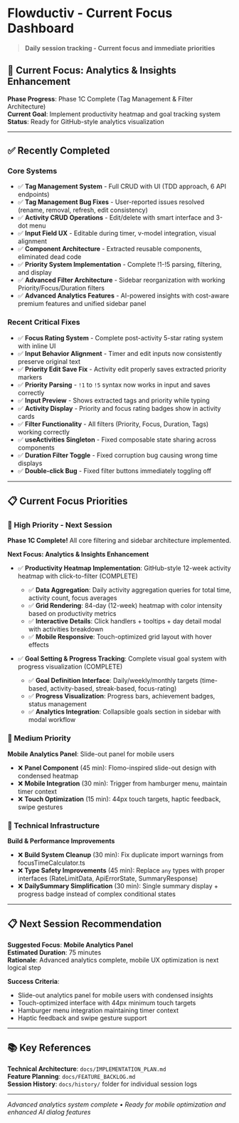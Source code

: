# Flowductiv - Current Focus Dashboard

> **Daily session tracking - Current focus and immediate priorities**

## 🎯 **Current Focus: Analytics & Insights Enhancement**

**Phase Progress**: Phase 1C Complete (Tag Management & Filter Architecture)  
**Current Goal**: Implement productivity heatmap and goal tracking system  
**Status**: Ready for GitHub-style analytics visualization

---

## ✅ **Recently Completed**

### **Core Systems**
- ✅ **Tag Management System** - Full CRUD with UI (TDD approach, 6 API endpoints)
- ✅ **Tag Management Bug Fixes** - User-reported issues resolved (rename, removal, refresh, edit consistency)
- ✅ **Activity CRUD Operations** - Edit/delete with smart interface and 3-dot menu
- ✅ **Input Field UX** - Editable during timer, v-model integration, visual alignment
- ✅ **Component Architecture** - Extracted reusable components, eliminated dead code
- ✅ **Priority System Implementation** - Complete !1-!5 parsing, filtering, and display
- ✅ **Advanced Filter Architecture** - Sidebar reorganization with working Priority/Focus/Duration filters
- ✅ **Advanced Analytics Features** - AI-powered insights with cost-aware premium features and unified sidebar panel

### **Recent Critical Fixes**
- ✅ **Focus Rating System** - Complete post-activity 5-star rating system with inline UI
- ✅ **Input Behavior Alignment** - Timer and edit inputs now consistently preserve original text
- ✅ **Priority Edit Save Fix** - Activity edit properly saves extracted priority markers  
- ✅ **Priority Parsing** - `!1` to `!5` syntax now works in input and saves correctly
- ✅ **Input Preview** - Shows extracted tags and priority while typing
- ✅ **Activity Display** - Priority and focus rating badges show in activity cards
- ✅ **Filter Functionality** - All filters (Priority, Focus, Duration, Tags) working correctly
- ✅ **useActivities Singleton** - Fixed composable state sharing across components
- ✅ **Duration Filter Toggle** - Fixed corruption bug causing wrong time displays
- ✅ **Double-click Bug** - Fixed filter buttons immediately toggling off

---

## 📋 **Current Focus Priorities**

### **🎯 High Priority - Next Session**

**Phase 1C Complete!** All core filtering and sidebar architecture implemented.

**Next Focus: Analytics & Insights Enhancement**
- ✅ **Productivity Heatmap Implementation**: GitHub-style 12-week activity heatmap with click-to-filter (COMPLETE)
  - ✅ **Data Aggregation**: Daily activity aggregation queries for total time, activity count, focus averages
  - ✅ **Grid Rendering**: 84-day (12-week) heatmap with color intensity based on productivity metrics  
  - ✅ **Interactive Details**: Click handlers + tooltips + day detail modal with activities breakdown
  - ✅ **Mobile Responsive**: Touch-optimized grid layout with hover effects

- ✅ **Goal Setting & Progress Tracking**: Complete visual goal system with progress visualization (COMPLETE)
  - ✅ **Goal Definition Interface**: Daily/weekly/monthly targets (time-based, activity-based, streak-based, focus-rating)
  - ✅ **Progress Visualization**: Progress bars, achievement badges, status management
  - ✅ **Analytics Integration**: Collapsible goals section in sidebar with modal workflow

### **🎨 Medium Priority**

**Mobile Analytics Panel**: Slide-out panel for mobile users
- ❌ **Panel Component** (45 min): Flomo-inspired slide-out design with condensed heatmap
- ❌ **Mobile Integration** (30 min): Trigger from hamburger menu, maintain timer context
- ❌ **Touch Optimization** (15 min): 44px touch targets, haptic feedback, swipe gestures

### **🔧 Technical Infrastructure**

**Build & Performance Improvements**
- ❌ **Build System Cleanup** (30 min): Fix duplicate import warnings from focusTimeCalculator.ts
- ❌ **Type Safety Improvements** (45 min): Replace `any` types with proper interfaces (RateLimitData, ApiErrorState, SummaryResponse)
- ❌ **DailySummary Simplification** (30 min): Single summary display + progress badge instead of complex conditional states

---

## **📋 Next Session Recommendation**

**Suggested Focus**: **Mobile Analytics Panel**  
**Estimated Duration**: 75 minutes  
**Rationale**: Advanced analytics complete, mobile UX optimization is next logical step

**Success Criteria**:
- Slide-out analytics panel for mobile users with condensed insights
- Touch-optimized interface with 44px minimum touch targets
- Hamburger menu integration maintaining timer context
- Haptic feedback and swipe gesture support

---

## 📚 **Key References**

**Technical Architecture**: `docs/IMPLEMENTATION_PLAN.md`  
**Feature Planning**: `docs/FEATURE_BACKLOG.md`  
**Session History**: `docs/history/` folder for individual session logs  

---

*Advanced analytics system complete • Ready for mobile optimization and enhanced AI dialog features*